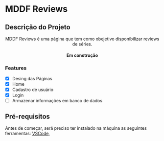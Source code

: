 # MDDF Reviews

## Descrição do Projeto
<p align="center"> MDDF Reviews é uma página que tem como obejetivo disponibilizar reviews de séries. </p>

<h4 align="center">
  Em construção
</h4>

### Features

- [x] Desing das Páginas
- [x] Home
- [x] Cadastro de usuário
- [x] Login
- [ ] Armazenar informações em banco de dados

 ## Pré-requisitos

 Antes de começar, será preciso ter instalado na máquina as seguintes ferramentas:
 [VSCode](https://code.visualstudio.com/), 
